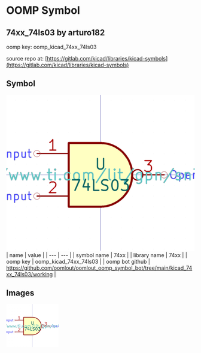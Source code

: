 # OOMP Symbol  
## 74xx_74ls03  by arturo182  
  
oomp key: oomp_kicad_74xx_74ls03  
  
source repo at: [https://gitlab.com/kicad/libraries/kicad-symbols](https://gitlab.com/kicad/libraries/kicad-symbols)  
## Symbol  
  
[![working.png](working_600.png)](working.png)  
| name | value | 
| --- | --- | 
| symbol name | 74xx | 
| library name | 74xx | 
| oomp key | oomp_kicad_74xx_74ls03 | 
| oomp bot github | https://github.com/oomlout/oomlout_oomp_symbol_bot/tree/main/kicad_74xx_74ls03/working | 
## Images  
  
[![working.png](working_140.png)](working.png)  
